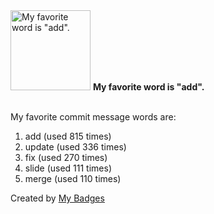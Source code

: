 <img src="https://my-badges.github.io/my-badges/favorite-word.png" alt="My favorite word is &quot;add&quot;." title="My favorite word is &quot;add&quot;." width="128">
<strong>My favorite word is &quot;add&quot;.</strong>
<br><br>

My favorite commit message words are:

1. add (used 815 times)
2. update (used 336 times)
3. fix (used 270 times)
4. slide (used 111 times)
5. merge (used 110 times)


Created by <a href="https://github.com/my-badges/my-badges">My Badges</a>